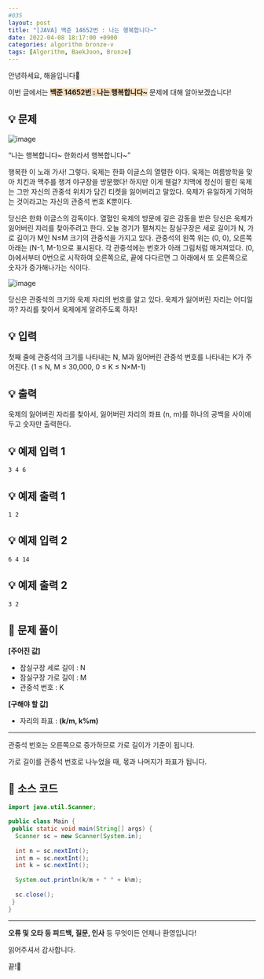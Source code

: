 ```yaml
---
#035
layout: post
title: "[JAVA] 백준 14652번 : 나는 행복합니다~"
date: 2022-04-08 18:17:00 +0900
categories: algorithm bronze-v
tags: [Algorithm, BaekJoon, Bronze]
---
```


안녕하세요, 해을입니다🦖

이번 글에서는 <span style="background-color:#f7ddbe">**백준 14652번 : 나는 행복합니다~**</span> 문제에 대해 알아보겠습니다!

## 💡 문제

![image](https://user-images.githubusercontent.com/39720852/164025683-bf779aa4-279e-4654-b1dc-89872863ef6f.png)

“나는 행복합니다~ 한화라서 행복합니다~”

행복한 이 노래 가사! 그렇다. 욱제는 한화 이글스의 열렬한 이다. 욱제는 여름방학을 맞아 치킨과 맥주를 챙겨 야구장을 방문했다! 하지만 이게 웬걸? 치맥에 정신이 팔린 욱제는 그만 자신의 관중석 위치가 담긴 티켓을 잃어버리고 말았다. 욱제가 유일하게 기억하는 것이라고는 자신의 관중석 번호 K뿐이다.

당신은 한화 이글스의 감독이다. 열혈인 욱제의 방문에 깊은 감동을 받은 당신은 욱제가 잃어버린 자리를 찾아주려고 한다. 오늘 경기가 펼쳐지는 잠실구장은 세로 길이가 N, 가로 길이가 M인 N≤M 크기의 관중석을 가지고 있다. 관중석의 왼쪽 위는 (0, 0), 오른쪽 아래는 (N-1, M-1)으로 표시된다. 각 관중석에는 번호가 아래 그림처럼 매겨져있다. (0, 0)에서부터 0번으로 시작하여 오른쪽으로, 끝에 다다르면 그 아래에서 또 오른쪽으로 숫자가 증가해나가는 식이다.

![image](https://user-images.githubusercontent.com/39720852/164025747-40f09ee5-4fd5-472a-94e7-6ba9379bca9a.png)

당신은 관중석의 크기와 욱제 자리의 번호를 알고 있다. 욱제가 잃어버린 자리는 어디일까? 자리를 찾아서 욱제에게 알려주도록 하자!

## 💡 입력

첫째 줄에 관중석의 크기를 나타내는 N, M과 잃어버린 관중석 번호를 나타내는 K가 주어진다. (1 ≤ N, M ≤ 30,000, 0 ≤ K ≤ N×M-1)

## 💡 출력

욱제의 잃어버린 자리를 찾아서, 잃어버린 자리의 좌표 (n, m)를 하나의 공백을 사이에 두고 숫자만 출력한다.

## 💡 예제 입력 1

```
3 4 6
```

## 💡 예제 출력 1

```
1 2
```

## 💡 예제 입력 2

```
6 4 14
```

## 💡 예제 출력 2

```
3 2
```

## 🚩 문제 풀이

**[주어진 값]**

* 잠실구장 세로 길이 : N
* 잠실구장 가로 길이 : M
* 관중석 번호 : K

**[구해야 할 값]**

* 자리의 좌표 : **(k/m, k%m)**

---

관중석 번호는 오른쪽으로 증가하므로 가로 길이가 기준이 됩니다.

가로 길이를 관중석 번호로 나누었을 때, 몫과 나머지가 좌표가 됩니다.

## 🚩 소스 코드

``` java
import java.util.Scanner;

public class Main {
 public static void main(String[] args) {  
  Scanner sc = new Scanner(System.in);
  
  int n = sc.nextInt();
  int m = sc.nextInt();
  int k = sc.nextInt();
  
  System.out.println(k/m + " " + k%m);
  
  sc.close();
 }
}
```

---

**오류 및 오타 등 피드백, 질문, 인사** 등 무엇이든 언제나 환영입니다!

읽어주셔서 감사합니다.

끝!🦕
